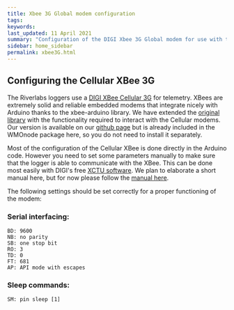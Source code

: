 ```yaml
---
title: Xbee 3G Global modem configuration
tags:
keywords: 
last_updated: 11 April 2021
summary: "Configuration of the DIGI Xbee 3G Global modem for use with the Riverlabs loggers"
sidebar: home_sidebar
permalink: xbee3G.html
---
```


## Configuring the Cellular XBee 3G

The Riverlabs loggers use a [DIGI XBee Cellular 3G](https://www.digi.com/products/embedded-systems/digi-xbee/cellular-modems/digi-xbee-cellular-3g) for telemetry. XBees are extremely solid and reliable embedded modems that integrate nicely with Arduino thanks to the xbee-arduino library. We have extended the [original library](https://github.com/andrewrapp/xbee-arduino) with the functionality required to interact with the Cellular modems. Our version is available on our [github page](https://github.com/ICHydro/xbee-arduino) but is already included in the WMOnode package here, so you do not need to install it separately.

Most of the configuration of the Cellular XBee is done directly in the Arduino code. However you need to set some parameters manually to make sure that the logger is able to communicate with the XBee. This can be done most easily with DIGI's free [XCTU software](https://www.digi.com/products/embedded-systems/digi-xbee/digi-xbee-tools/xctu). We plan to elaborate a short manual here, but for now please follow the [manual here](https://www.digi.com/products/embedded-systems/digi-xbee/digi-xbee-tools/xctu).

The following settings should be set correctly for a proper functioning of the modem:

### Serial interfacing:

```
BD: 9600
NB: no parity
SB: one stop bit
RO: 3
TD: 0
FT: 681
AP: API mode with escapes
```

### Sleep commands:

```
SM: pin sleep [1]
```